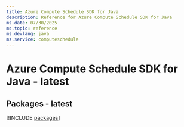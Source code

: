 ```yaml
---
title: Azure Compute Schedule SDK for Java
description: Reference for Azure Compute Schedule SDK for Java
ms.date: 07/30/2025
ms.topic: reference
ms.devlang: java
ms.service: computeschedule
---
```

# Azure Compute Schedule SDK for Java - latest
## Packages - latest
[!INCLUDE [packages](compute-schedule-index.md)]